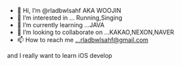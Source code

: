 - 👋 Hi, I’m @rladbwlsahf AKA WOOJIN
- 👀 I’m interested in ... Running,Singing
- 🌱 I’m currently learning ...JAVA
- 💞️ I’m looking to collaborate on ...KAKAO,NEXON,NAVER
- 📫 How to reach me ...rladbwlsahf@gmail.com

and I really want to learn iOS develop
<!---
rladbwlsahf/rladbwlsahf is a ✨ special ✨ repository because its `README.md` (this file) appears on your GitHub profile.
You can click the Preview link to take a look at your changes.
--->
